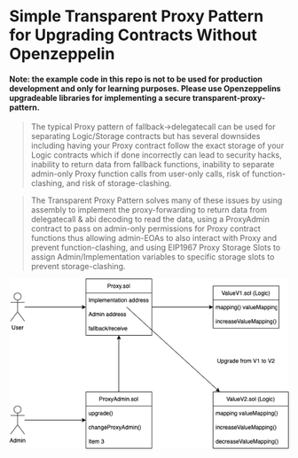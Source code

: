 # Simple Transparent Proxy Pattern for Upgrading Contracts Without Openzeppelin

#### Note: the example code in this repo is not to be used for production development and only for learning purposes. Please use Openzeppelins upgradeable libraries for implementing a secure transparent-proxy-pattern. 

> The typical Proxy pattern of fallback->delegatecall can be used for separating Logic/Storage contracts but has several downsides including having your Proxy contract follow the exact storage of your Logic contracts which if done incorrectly can lead to security hacks, inability to return data from fallback functions, inability to separate admin-only Proxy function calls from user-only calls, risk of function-clashing, and risk of storage-clashing.

> The Transparent Proxy Pattern solves many of these issues by using assembly to implement the proxy-forwarding to return data from delegatecall & abi decoding to read the data, using a ProxyAdmin contract to pass on admin-only permissions for Proxy contract functions thus allowing admin-EOAs to also interact with Proxy and prevent function-clashing, and using EIP1967 Proxy Storage Slots to assign Admin/Implementation variables to specific storage slots to prevent storage-clashing.

![](./dflow.drawio.png)
